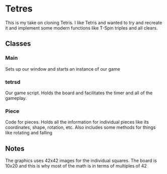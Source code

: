 # Tetres
This is my take on cloning Tetris.  I like Tetris and wanted to try and recreate it and implement some modern functions like T-Spin triples and all clears.

## Classes
### Main
Sets up our window and starts an instance of our game

### tetrsd
Our game script.  Holds the board and facilitates the timer and all of the gameplay.  

### Piece
Code for pieces. Holds all the information for individual pieces like its coordinates, shape, rotation, etc.  Also includes some methods for things like rotating and falling

## Notes
The graphics uses 42x42 images for the individual squares.  The board is 10x20 and this is why most of the math is in terms of multiples of 42

